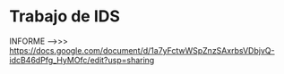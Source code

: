 # Trabajo de IDS 

INFORME -->>>   https://docs.google.com/document/d/1a7yFctwWSpZnzSAxrbsVDbjvQ-idcB46dPfg_HyMOfc/edit?usp=sharing

